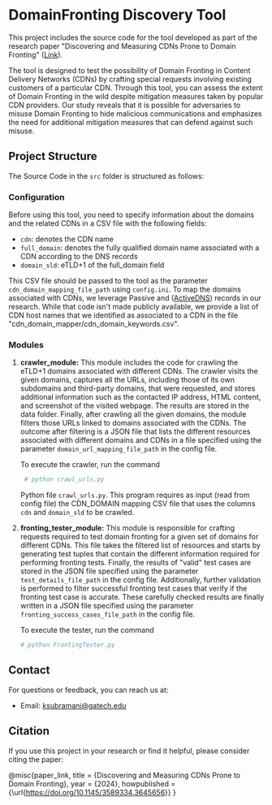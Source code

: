 # DomainFronting Discovery Tool

This project includes the source code for the tool developed as part of the research paper "Discovering and Measuring CDNs Prone to Domain Fronting" ([Link](https://doi.org/10.1145/3589334.3645656)).

The tool is designed to test the possibility of Domain Fronting in Content Delivery Networks (CDNs) by crafting special requests involving existing customers of a particular CDN. Through this tool, you can assess the extent of Domain Fronting in the wild despite mitigation measures taken by popular CDN providers. Our study reveals that it is possible for adversaries to misuse Domain Fronting to hide malicious communications and emphasizes the need for additional mitigation measures that can defend against such misuse.

## Project Structure

The Source Code in the `src` folder is structured as follows:

### Configuration

Before using this tool, you need to specify information about the domains and the related CDNs in a CSV file with the following fields:
- `cdn`: denotes the CDN name
- `full_domain`: denotes the fully qualified domain name associated with a CDN according to the DNS records
- `domain_sld`: eTLD+1 of the full_domain field

This CSV file should be passed to the tool as the parameter `cdn_domain_mapping_file_path` using `config.ini`. To map the domains associated with CDNs, we leverage Passive and ([ActiveDNS](http://www.activednsproject.org/)) records in our research. While that code isn't made publicly available, we provide a list of CDN host names that we identified as associated to a CDN in the file "cdn_domain_mapper/cdn_domain_keywords.csv".

### Modules

1. **crawler_module:**
   This module includes the code for crawling the eTLD+1 domains associated with different CDNs. The crawler visits the given domains, captures all the URLs, including those of its own subdomains and third-party domains, that were requested, and stores additional information such as the contacted IP address, HTML content, and screenshot of the visited webpage. The results are stored in the data folder. Finally, after crawling all the given domains, the module filters those URLs linked to domains associated with the CDNs. The outcome after filtering is a JSON file that lists the different resources associated with different domains and CDNs in a file specified using the parameter `domain_url_mapping_file_path` in the config file.
   
   To execute the crawler, run the command 

   ```python
    # python crawl_urls.py
    ```

    Python file `crawl_urls.py`. This program requires as input (read from config file) the CDN_DOMAIN mapping CSV file that uses the columns `cdn` and `domain_sld` to be crawled.

2. **fronting_tester_module:**
   This module is responsible for crafting requests required to test domain fronting for a given set of domains for different CDNs. This file takes the filtered list of resources and starts by generating test tuples that contain the different information required for performing fronting tests. Finally, the results of "valid" test cases are stored in the JSON file specified using the parameter `test_details_file_path` in the config file. Additionally, further validation is performed to filter successful fronting test cases that verify if the fronting test case is accurate. These carefully checked results are finally written in a JSON file specified using the parameter `fronting_success_cases_file_path` in the config file. 

    To execute the tester, run the command 

    ```python
    # python FrontingTester.py
    ```

## Contact

For questions or feedback, you can reach us at:
- Email: [ksubramani@gatech.edu](mailto:ksubramani@gatech.edu)

## Citation

If you use this project in your research or find it helpful, please consider citing the paper:

@misc{paper_link,
title = {Discovering and Measuring CDNs Prone to Domain Fronting},
year = {2024},
howpublished = {\url{https://doi.org/10.1145/3589334.3645656}}
}